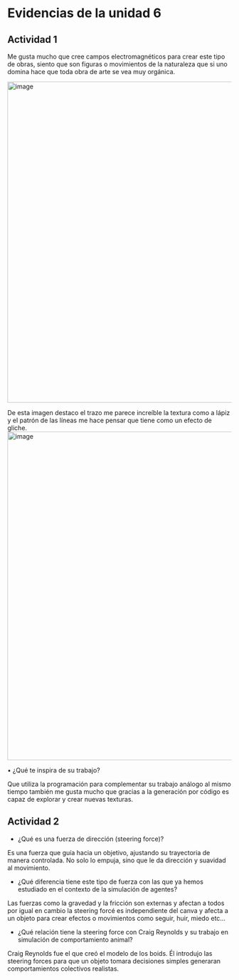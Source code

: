 # Evidencias de la unidad 6

## Actividad 1

Me gusta mucho que cree campos electromagnéticos para crear este tipo de obras, siento que son figuras o movimientos de la naturaleza que si uno domina hace que toda obra de arte se vea muy orgánica.
 
<img width="706" height="720" alt="image" src="https://github.com/user-attachments/assets/f6681cad-f264-4c5a-97a6-6ddf874afa9c" />

De esta imagen destaco el trazo me parece increíble la textura como a lápiz y el patrón de las líneas me hace pensar que tiene como un efecto de gliche.
<img width="739" height="737" alt="image" src="https://github.com/user-attachments/assets/0b5666ad-92df-459a-a75b-e33d46a42aed" />

•	¿Qué te inspira de su trabajo?

Que utiliza la programación para complementar su trabajo análogo al mismo tiempo también me gusta mucho que gracias a la generación por código es capaz de explorar y crear nuevas texturas.

## Actividad 2




* ¿Qué es una fuerza de dirección (steering force)?

Es una fuerza que guía hacia un objetivo, ajustando su trayectoria de manera controlada. No solo lo empuja, sino que le da dirección y suavidad al movimiento.

* ¿Qué diferencia tiene este tipo de fuerza con las que ya hemos estudiado en el contexto de la simulación de agentes?

Las fuerzas como la gravedad y la fricción  son externas y afectan a todos por igual en cambio la steering forcé es independiente del canva y afecta a un objeto para crear efectos o movimientos como seguir, huir, miedo etc…

* ¿Qué relación tiene la steering force con Craig Reynolds y su trabajo en simulación de comportamiento animal?
  
Craig Reynolds fue el que creó el modelo de los boids. Él introdujo las steering forces para que un objeto tomara decisiones simples generaran comportamientos colectivos realistas.
